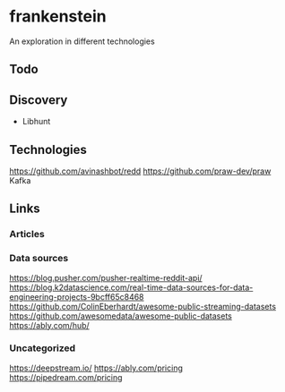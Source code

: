 # frankenstein
An exploration in different technologies

## Todo

## Discovery
* Libhunt

## Technologies
https://github.com/avinashbot/redd
https://github.com/praw-dev/praw
Kafka

## Links

### Articles

### Data sources
https://blog.pusher.com/pusher-realtime-reddit-api/
https://blog.k2datascience.com/real-time-data-sources-for-data-engineering-projects-9bcff65c8468
https://github.com/ColinEberhardt/awesome-public-streaming-datasets
https://github.com/awesomedata/awesome-public-datasets
https://ably.com/hub/

### Uncategorized

https://deepstream.io/
https://ably.com/pricing
https://pipedream.com/pricing
